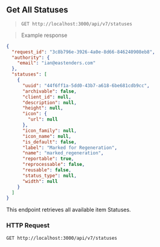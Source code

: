 ## Get All Statuses

> `GET http://localhost:3000/api/v7/statuses`

> Example response

```json
{
  "request_id": "3c8b796e-3926-4a0e-8d66-846240908eb8",
  "authority": {
    "email": "ian@eastenders.com"
  },
  "statuses": [
    {
      "uuid": "44f6ff1a-5dd0-43b7-a618-6be681cdb9cc",
      "archivable": false,
      "client_id": null,
      "description": null,
      "height": null,
      "icon": {
        "url": null
      },
      "icon_family": null,
      "icon_name": null,
      "is_default": false,
      "label": "Marked for Regeneration",
      "name": "marked_regeneration",
      "reportable": true,
      "reprocessable": false,
      "reusable": false,
      "status_type": null,
      "width": null
    }
  ]
}
```

This endpoint retrieves all available item Statuses.

### HTTP Request

`GET http://localhost:3000/api/v7/statuses`
